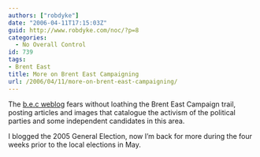 ```yaml
---
authors: ["robdyke"]
date: "2006-04-11T17:15:03Z"
guid: http://www.robdyke.com/noc/?p=8
categories:
  - No Overall Control
id: 739
tags:
- Brent East
title: More on Brent East Campaigning
url: /2006/04/11/more-on-brent-east-campaigning/
---
```

The [b.e.c weblog](http://www.robdyke.com/bec/?page_id=2) fears without loathing the Brent East Campaign trail, posting articles and images that catalogue the activism of the political parties and some independent candidates in this area.

I blogged the 2005 General Election, now I’m back for more during the four weeks prior to the local elections in May.